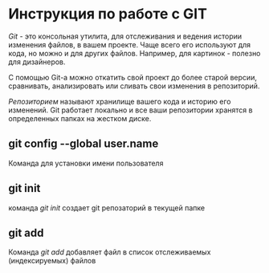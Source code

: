 # Инструкция по работе с GIT

*Git* - это консольная утилита, для отслеживания и ведения истории изменения файлов, в вашем проекте. Чаще всего его используют для кода, но можно и для других файлов. Например, для картинок - полезно для дизайнеров.

С помощью Git-a можно откатить свой проект до более старой версии, сравнивать, анализировать или сливать свои изменения в репозиторий.

*Репозиторием* называют хранилище вашего кода и историю его изменений. Git работает локально и все ваши репозитории хранятся в определенных папках на жестком диске.

## git config --global user.name

Команда для установки имени пользователя 

## git init

команда *git init*  создает git репозаторий в текущей папке

## git add

Команда *git add* добавляет файл в список отслеживаемых (индексируемых) файлов

